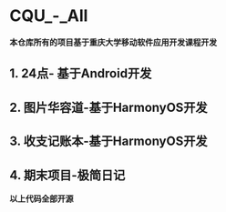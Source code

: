 # CQU_-_All
**本仓库所有的项目基于重庆大学移动软件应用开发课程开发**
## 1. 24点- 基于Android开发

## 2. 图片华容道-基于HarmonyOS开发

## 3. 收支记账本-基于HarmonyOS开发

## 4. 期末项目-极简日记

**以上代码全部开源**
